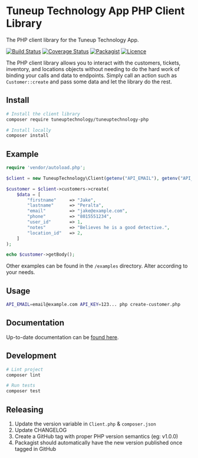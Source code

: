 # Tuneup Technology App PHP Client Library

The PHP client library for the Tuneup Technology App.

[![Build Status](https://github.com/tuneuptechnology/tuneuptechnology-php/workflows/build/badge.svg)](https://github.com/tuneuptechnology/tuneuptechnology-php/actions)
[![Coverage Status](https://coveralls.io/repos/github/tuneuptechnology/tuneuptechnology-php/badge.svg?branch=main)](https://coveralls.io/github/tuneuptechnology/tuneuptechnology-php?branch=main)
[![Packagist](https://img.shields.io/packagist/v/tuneuptechnology/tuneuptechnology-php)](https://packagist.org/packages/tuneuptechnology/tuneuptechnology-php)
[![Licence](https://img.shields.io/github/license/tuneuptechnology/tuneuptechnology-php)](https://opensource.org/licenses/mit-license.php)

The PHP client library allows you to interact with the customers, tickets, inventory, and locations objects without needing to do the hard work of binding your calls and data to endpoints. Simply call an action such as `Customer::create` and pass some data and let the library do the rest.

## Install

```bash
# Install the client library
composer require tuneuptechnology/tuneuptechnology-php

# Install locally
composer install
```

## Example

```php
require 'vendor/autoload.php';

$client = new TuneupTechnology\Client(getenv("API_EMAIL"), getenv("API_KEY"));

$customer = $client->customers->create(
    $data = [
        "firstname"     => "Jake",
        "lastname"      => "Peralta",
        "email"         => "jake@example.com",
        "phone"         => "8015551234",
        "user_id"       => 1,
        "notes"         => "Believes he is a good detective.",
        "location_id"   => 2,
    ]
);

echo $customer->getBody();
```

Other examples can be found in the `/examples` directory. Alter according to your needs.

## Usage

```bash
API_EMAIL=email@example.com API_KEY=123... php create-customer.php
```

## Documentation

Up-to-date documentation can be [found here](https://app.tuneuptechnology.com/docs/api).

## Development

```bash
# Lint project
composer lint

# Run tests
composer test
```

## Releasing

1. Update the version variable in `Client.php` & `composer.json`
1. Update CHANGELOG
1. Create a GitHub tag with proper PHP version semantics (eg: v1.0.0)
1. Packagist should automatically have the new version published once tagged in GitHub
